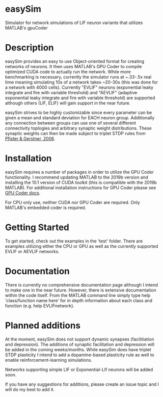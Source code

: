 # easySim
Simulator for network simulations of LIF neuron variants that utilizes MATLAB's gpuCoder

# Description
easySim provides an easy to use Object-oriented format for creating networks of neurons. It then uses MATLAB's GPU Coder
to compile optimized CUDA code to actually run the network. While more benchmarking is necessary, currently the simulator runs at ~.33-.5x real time meaning simulating 10s of a network takes ~20-30s (this was done for a network with 4000 cells). Currently "EVLIF" neurons (exponential leaky integrate and fire with variable threshold) and "AEVLIF" (adaptive exponential leaky integrate and fire with variable threshold) are supported although others (LIF, ELIF) will gain support in the near future.

easySim strives to be highly customizable since every parameter can be given a mean and standard deviation for EACH neuron group. Additionally any connection between groups can use one of several different connectivity toplogies and arbitrary synaptic weight distributions. These synaptic weights can then be made subject to triplet STDP rules from [Pfister & Gerstner, 2006](https://www.jneurosci.org/content/26/38/9673). 

# Installation
easySim requires a number of packages in order to utilize the GPU Coder functionality. I recommend updating MATLAB to the 2019b version and installing the 10.1 version of CUDA toolkit (this is compatible with the 2019b MATLAB). For additional installation instructions for GPU Coder please see [GPU Coder docs](https://www.mathworks.com/help/pdf_doc/gpucoder/gpucoder_gs.pdf).

For CPU only use, neither CUDA nor GPU Coder are required. Only MATLAB's embedded coder is required.

# Getting Started
To get started, check out the examples in the 'test' folder. There are examples utilizing either the CPU or GPU as well as the currently supported EVLIF or AEVLIF networks.

# Documentation
There is currently no comprehensive documentation page although I intend to make one in the near future. However, there is extensive documentation within the code itself. From the MATLAB command line simply type help 'class/function name here' for in depth information about each class and function (e.g. help EVLIFnetwork).

# Planned additions
At the moment, easySim does not support dynamic synapses (facilitiation and depression). The additions of synaptic facilitation and depression will be added in the coming weeks/months. While easySim does have triplet STDP plasticity I intend to add a dopamine-based plasticity rule as well to enable reinforcement-learning simulations.

Networks supporting simple LIF or Exponential-LIf neurons will be added soon.

If you have any suggestions for additions, please create an issue topic and I will do my best to add it.
